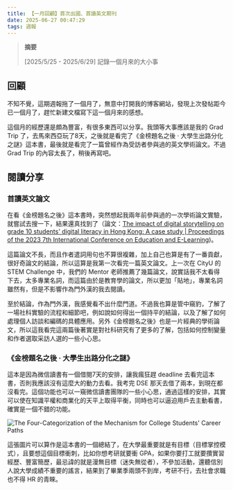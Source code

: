 ```yaml
---
title: 【一月回顧】首次出國、首讀英文期刊
date: 2025-06-27 00:47:29
tags: 週報
---
```


> **摘要**
>
> [2025/5/25 - 2025/6/29] 記錄一個月來的大小事

<!-- more -->

## 回顧

不知不覺，這期週報拖了一個月了，無意中打開我的博客網站，發現上次發帖距今已一個月了，趕忙新建文檔寫下這一個月來的感想。

這個月的經歷還是頗為豐富，有很多東西可以分享。我頭等大事應該是我的 Grad Trip 了，去馬來西亞玩了8天，之後就是看完了《金榜題名之後 · 大學生出路分化之謎》這本書，最後就是看完了一篇曾經作為受訪者參與過的英文學術論文。不過Grad Trip 的內容太長了，稍後再寫吧。

## 閱讀分享

### 首讀英文論文

在看《金榜題名之後》這本書時，突然想起我兩年前參與過的一次學術論文實驗，就嘗試去搜一下，結果還真找到了（論文：[The impact of digital storytelling on grade 10 students' digital literacy in Hong Kong: A case study | Proceedings of the 2023 7th International Conference on Education and E-Learning](https://dl.acm.org/doi/10.1145/3637989.3638003))。

這篇論文不長，而且作者遣詞用句也不算很複雜，加上自己也算是有了一番貢獻，很好奇論文的結論，所以這算是我第一次看完一篇英文論文。上一次在 CityU 的 STEM Challenge 中，我們的 Mentor 老師推薦了幾篇論文，說實話我不太看得下去，太多專業名詞，而這篇由於是教育學的論文，所以更加「貼地」，專業名詞雖然有，但是不影響作為門外漢的我去閱讀。

至於結論，作為門外漢，我感覺看不出什麼門道。不過我也算是管中窺豹，了解了一場社科實驗的流程和細節吧，例如說如何得出一個持平的結論，以及了解了如何處理個人訪談和編碼的具體應用。另外《金榜題名之後》也是一片經典的學術論文，所以這我看完這兩篇後著實是對社科研究有了更多的了解，包括如何控制變量和作者選取采訪人選的一些小心思。

### 《金榜題名之後 · 大學生出路分化之謎》

這本是因為微信讀書有一個借閱7天的安排，讓我瘋狂趕 deadline 去看完這本書，否則我應該沒有這麼大的動力去看。我考完 DSE 那天去借了兩本，到現在都沒看完。這個功能也可以一窺微信讀書團隊的一些小心思，通過這樣的安排，其實可以使在知識平權和商業化的天平上取得平衡，同時也可以逼迫用戶去主動看書，確實是一個不錯的功能。

![The Four-Categorization of the Mechanism for College Students' Career Paths](Four-Categorization.png)

這張圖片可以算作是這本書的一個總結了，在大學最重要就是有目標（目標掌控模式），且要想這個目標衝刺，比如你想考研就要衝 GPA，如果你要打工就要攢實習經歷、豐富簡歷，最忌諱的就是漫無目標（迷失無從者），不參加活動，還聽信別人說大學成績不重要的謠言，結果到了畢業季兩頭不到岸，考研不行，去社會求職也不得 HR 的青睞。

